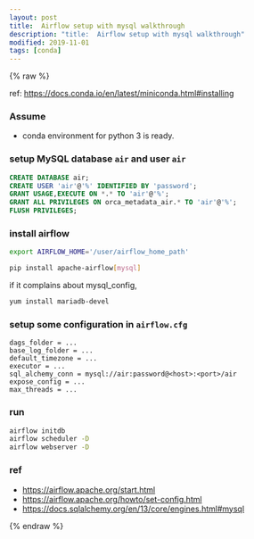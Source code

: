 ```yaml
---
layout: post
title:  Airflow setup with mysql walkthrough
description: "title:  Airflow setup with mysql walkthrough"
modified: 2019-11-01
tags: [conda]
---
```


{% raw %}

ref: https://docs.conda.io/en/latest/miniconda.html#installing

### Assume

- conda environment for python 3 is ready.

### setup MySQL database `air` and user `air` 

```sql
CREATE DATABASE air;
CREATE USER 'air'@'%' IDENTIFIED BY 'password';
GRANT USAGE,EXECUTE ON *.* TO 'air'@'%';
GRANT ALL PRIVILEGES ON orca_metadata_air.* TO 'air'@'%';
FLUSH PRIVILEGES;
```

### install airflow

```bash
export AIRFLOW_HOME='/user/airflow_home_path'

pip install apache-airflow[mysql]
```

if it complains about mysql_config,

```bash
yum install mariadb-devel
```

### setup some configuration in `airflow.cfg`

```
dags_folder = ...
base_log_folder = ...
default_timezone = ...
executor = ...
sql_alchemy_conn = mysql://air:password@<host>:<port>/air
expose_config = ...
max_threads = ...
```

### run

```bash
airflow initdb
airflow scheduler -D
airflow webserver -D
```

### ref

- https://airflow.apache.org/start.html
- https://airflow.apache.org/howto/set-config.html
- https://docs.sqlalchemy.org/en/13/core/engines.html#mysql

{% endraw %}
